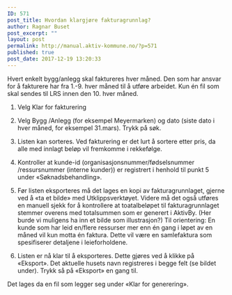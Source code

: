 ```yaml
---
ID: 571
post_title: Hvordan klargjøre fakturagrunnlag?
author: Ragnar Buset
post_excerpt: ""
layout: post
permalink: http://manual.aktiv-kommune.no/?p=571
published: true
post_date: 2017-12-19 13:20:33
---
```

Hvert enkelt bygg/anlegg skal faktureres hver måned. Den som har ansvar for å fakturere har fra 1.-9. hver måned til å utføre arbeidet. Kun én fil som skal sendes til LRS innen den 10. hver måned. 
1.	Velg Klar for fakturering

   

2.	Velg Bygg /Anlegg (for eksempel Meyermarken) og dato (siste dato i hver måned, for eksempel 31.mars).  Trykk på søk.
 
3.	Listen kan sorteres. Ved fakturering er det lurt å sortere etter  pris, da alle med innlagt beløp vil fremkomme i rekkefølge.
 
 

4.	Kontroller at kunde-id (organisasjonsnummer/fødselsnummer /ressursnummer (interne kunder)) er registrert i henhold til punkt 5 under «Søknadsbehandling».
5.	Før listen eksporteres må det lages en kopi av fakturagrunnlaget, gjerne ved å «ta et bilde» med Utklippsverktøyet. Videre må det også utføres en manuell sjekk for å kontrollere at toatalbeløpet til fakturagrunnlaget stemmer overens med totalsummen som er generert i AktivBy. (Her burde vi muligens ha inn et bilde som illustrasjon?)
Til orientering: En kunde som har leid en/flere ressurser mer enn én gang i løpet av en måned vil kun motta én faktura. Dette vil være en samlefaktura som spesifiserer detaljene i leieforholdene. 
6.	Listen er nå klar til å eksporteres. Dette gjøres ved å klikke på «Eksport». Det aktuelle husets navn registreres i begge felt (se bildet under). Trykk så på «Eksport» en gang til.
 
Det lages da en fil som legger seg under «Klar for generering».